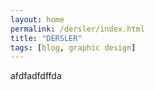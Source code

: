 ```yaml
---
layout: home
permalink: /dersler/index.html
title: "DERSLER"
tags: [blog, graphic design]
---
```


afdfadfdffda